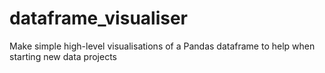 # dataframe_visualiser
Make simple high-level visualisations of a Pandas dataframe to help when starting new data projects
